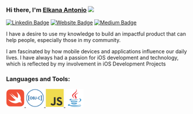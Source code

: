 ### Hi there, I'm <a href="https://elkanaantonio.com" target="_blank">Elkana Antonio</a> <img src="https://media.giphy.com/media/hvRJCLFzcasrR4ia7z/giphy.gif" width="25px">

[![Linkedin Badge](https://img.shields.io/badge/-LinkedIn-0e76a8?style=flat-square&logo=Linkedin&logoColor=white)](https://linkedin.com/in/elkanaantonio)
[![Website Badge](https://img.shields.io/badge/Website-3b5998?style=flat-square&logo=google-chrome&logoColor=white)](https://elkanaantonio.com)
[![Medium Badge](https://img.shields.io/badge/medium-%2312100E.svg?&style=for-square&logo=medium&logoColor=white)](https://medium.com/@elkanaantonio)

I have a desire to use my knowledge to build an impactful product that can help people, especially those in my community.

I am fascinated by how mobile devices and applications influence our daily lives. I have always had a passion for iOS development and technology, which is reflected by my involvement in iOS Development Projects

<h3 align="left">Languages and Tools:</h3>
<p align="left"> 
  
  <a href="https://developer.apple.com/swift/" target="_blank"> 
    <img src="https://raw.githubusercontent.com/devicons/devicon/master/icons/swift/swift-original.svg" alt="swift" width="50" height="50"/> 
  </a> 
  <a href="https://developer.apple.com/library/archive/documentation/Cocoa/Conceptual/ObjectiveC/Introduction/introObjectiveC.html" target="_blank"> 
    <img src="https://raw.githubusercontent.com/devicons/devicon/c7d326b6009e60442abc35fa45706d6f30ee4c8e/icons/objectivec/objectivec-plain.svg" width="50" height="50"/> 
  </a> 
  <a href="https://developer.mozilla.org/en-US/docs/Web/JavaScript" target="_blank"> 
    <img src="https://raw.githubusercontent.com/devicons/devicon/master/icons/javascript/javascript-original.svg" alt="javascript" width="50" height="50"/> 
  </a> 
  <a href="https://docs.oracle.com/en/java/" target="_blank"> 
    <img src="https://raw.githubusercontent.com/devicons/devicon/c7d326b6009e60442abc35fa45706d6f30ee4c8e/icons/java/java-original.svg" alt="javascript" width="50" height="50"/> 
  </a> 

</p>
